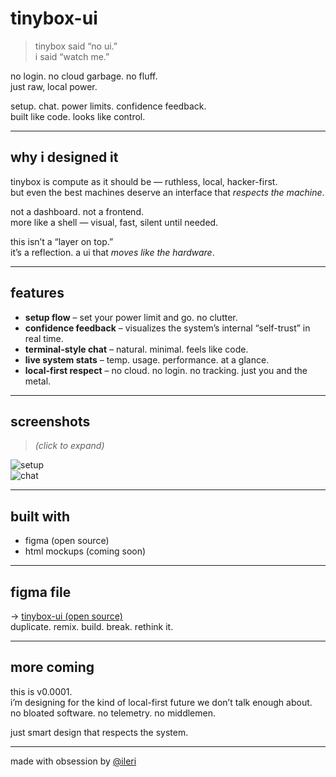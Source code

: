 # tinybox-ui

> tinybox said “no ui.”  
> i said “watch me.”

no login. no cloud garbage. no fluff.  
just raw, local power.

setup. chat. power limits. confidence feedback.  
built like code. looks like control.

---

## why i designed it

tinybox is compute as it should be — ruthless, local, hacker-first.  
but even the best machines deserve an interface that *respects the machine*.

not a dashboard. not a frontend.  
more like a shell — visual, fast, silent until needed.

this isn’t a “layer on top.”  
it’s a reflection. a ui that *moves like the hardware*.

---

## features

- **setup flow** – set your power limit and go. no clutter.  
- **confidence feedback** – visualizes the system’s internal “self-trust” in real time.  
- **terminal-style chat** – natural. minimal. feels like code.  
- **live system stats** – temp. usage. performance. at a glance.  
- **local-first respect** – no cloud. no login. no tracking. just you and the metal.  

---

## screenshots

> *(click to expand)*

![setup](./screenshots/setup.png)  
![chat](./screenshots/chat.png)

---

## built with

- figma (open source)  
- html mockups (coming soon)

---

## figma file

→ [tinybox-ui (open source)](https://www.figma.com/design/9vL9ux1XHsnogtAViibSVC/tinybox-ui?node-id=0-1&t=nMQSu1j6GfmucY2Y-1)  
duplicate. remix. build. break. rethink it.

---

## more coming

this is v0.0001.  
i’m designing for the kind of local-first future we don’t talk enough about.  
no bloated software. no telemetry. no middlemen.  

just smart design that respects the system.

---

made with obsession by [@ileri](https://x.com/Dahsmartgirl)  
